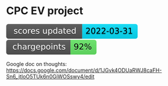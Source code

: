 # CPC EV project

[![score update](badge-score-update.svg)](https://github.com/open-innovations/EValuator/actions/workflows/scores.yml)
[![chargepoints](badge-chargepoints.svg)](docs/data/layers/chargepoints.csv)

Google doc on thoughts: https://docs.google.com/document/d/1JGvk4ODUaRWJ8caFH-Sn6_jtloO5TUk6n0GiWOSswy4/edit


